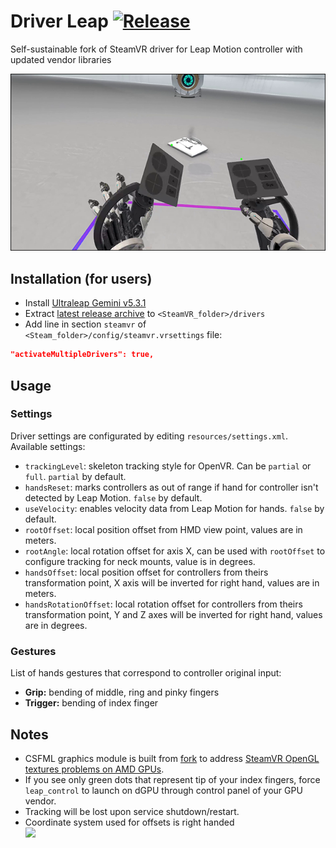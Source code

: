 # Driver Leap [![Release](http://img.shields.io/github/release/SDraw/driver_leap.svg)](../../releases/latest)
Self-sustainable fork of SteamVR driver for Leap Motion controller with updated vendor libraries

[![](./.github/img_01.png)](https://www.youtube.com/watch?v=RdGnCV2g_oE)
  
## Installation (for users)
* Install [Ultraleap Gemini v5.3.1](https://developer.leapmotion.com/tracking-software-download)
* Extract [latest release archive](../../releases/latest) to `<SteamVR_folder>/drivers`
* Add line in section `steamvr` of `<Steam_folder>/config/steamvr.vrsettings` file:
```JSON
"activateMultipleDrivers": true,
```

## Usage
### Settings
Driver settings are configurated by editing `resources/settings.xml`. Available settings:
* `trackingLevel`: skeleton tracking style for OpenVR. Can be `partial` or `full`. `partial` by default.
* `handsReset`: marks controllers as out of range if hand for controller isn't detected by Leap Motion. `false` by default.
* `useVelocity`: enables velocity data from Leap Motion for hands. `false` by default.
* `rootOffset`: local position offset from HMD view point, values are in meters.
* `rootAngle`: local rotation offset for axis X, can be used with `rootOffset` to configure tracking for neck mounts, value is in degrees.
* `handsOffset`: local position offset for controllers from theirs transformation point, X axis will be inverted for right hand, values are in meters.
* `handsRotationOffset`: local rotation offset for controllers from theirs transformation point, Y and Z axes will be inverted for right hand, values are in degrees.

### Gestures
List of hands gestures that correspond to controller original input:
* **Grip:** bending of middle, ring and pinky fingers
* **Trigger:** bending of index finger

## Notes
* CSFML graphics module is built from [fork](https://github.com/SDraw/SFML/tree/2.5.x) to address [SteamVR OpenGL textures problems on AMD GPUs](https://github.com/ValveSoftware/openvr/issues/1246).
* If you see only green dots that represent tip of your index fingers, force `leap_control` to launch on dGPU through control panel of your GPU vendor.
* Tracking will be lost upon service shutdown/restart.
* Coordinate system used for offsets is right handed  
![](https://learnopengl.com/img/getting-started/coordinate_systems_right_handed.png)

